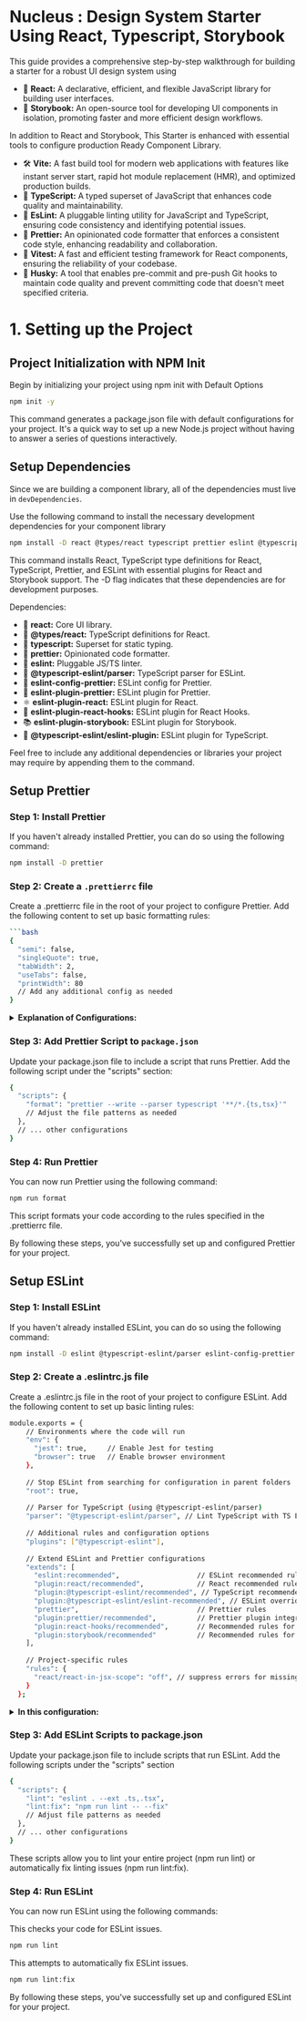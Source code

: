 # Nucleus : Design System Starter Using React, Typescript, Storybook


This guide provides a comprehensive step-by-step walkthrough for building a starter for a robust UI design system using 

- 🚀 **React:** A declarative, efficient, and flexible JavaScript library for building user interfaces.
- 📖 **Storybook:** An open-source tool for developing UI components in isolation, promoting faster and more efficient design workflows.

In addition to React and Storybook, This Starter is enhanced with essential tools to configure production Ready Component Library. 

- 🛠 **Vite:** A fast build tool for modern web applications with features like instant server start, rapid hot module replacement (HMR), and optimized production builds.
- 🔷 **TypeScript:** A typed superset of JavaScript that enhances code quality and maintainability.
- 🧹 **EsLint:** A pluggable linting utility for JavaScript and TypeScript, ensuring code consistency and identifying potential issues.
- 💅 **Prettier:** An opinionated code formatter that enforces a consistent code style, enhancing readability and collaboration.
- 🧪 **Vitest:** A fast and efficient testing framework for React components, ensuring the reliability of your codebase.
- 🐶 **Husky:** A tool that enables pre-commit and pre-push Git hooks to maintain code quality and prevent committing code that doesn't meet specified criteria.


# 1. Setting up the Project

## Project Initialization with NPM Init 
Begin by initializing your project using npm init with Default Options 
```bash
npm init -y
```
This command generates a package.json file with default configurations for your project. It's a quick way to set up a new Node.js project without having to answer a series of questions interactively.

## Setup Dependencies
Since we are building a component library, all of the dependencies must live in `devDependencies`. 

Use the following command to install the necessary development dependencies for your component library 
```bash
npm install -D react @types/react typescript prettier eslint @typescript-eslint/parser eslint-config-prettier eslint-plugin-prettier eslint-plugin-react eslint-plugin-react-hooks eslint-plugin-storybook @typescript-eslint/eslint-plugin
```
This command installs React, TypeScript type definitions for React, TypeScript, Prettier, and ESLint with essential plugins for React and Storybook support. The -D flag indicates that these dependencies are for development purposes.

Dependencies:
- 🚀 **react:** Core UI library.
- 📘 **@types/react:** TypeScript definitions for React.
- 📝 **typescript:** Superset for static typing.
- 💄 **prettier:** Opinionated code formatter.
- 🚨 **eslint:** Pluggable JS/TS linter.
- 🚀 **@typescript-eslint/parser:** TypeScript parser for ESLint.
- 📜 **eslint-config-prettier:** ESLint config for Prettier.
- 📝 **eslint-plugin-prettier:** ESLint plugin for Prettier.
- ⚛️ **eslint-plugin-react:** ESLint plugin for React.
- 🔄 **eslint-plugin-react-hooks:** ESLint plugin for React Hooks.
- 📚 **eslint-plugin-storybook:** ESLint plugin for Storybook.
- 🚀 **@typescript-eslint/eslint-plugin:** ESLint plugin for TypeScript.

Feel free to include any additional  dependencies or libraries your project may require by appending them to the command.

## Setup Prettier

### Step 1: Install Prettier

If you haven't already installed Prettier, you can do so using the following command:

```bash
npm install -D prettier
```
### Step 2: Create a `.prettierrc` file
Create a .prettierrc file in the root of your project to configure Prettier. Add the following content to set up basic formatting rules:
```bash
```bash
{
  "semi": false,
  "singleQuote": true,
  "tabWidth": 2,
  "useTabs": false,
  "printWidth": 80
  // Add any additional config as needed
}
```
<details>
  <summary><b>Explanation of Configurations:</b></summary>


#### semi (default: true):

Controls whether to add a semicolon at the end of statements.
Example: "semi": false would remove semicolons.

#### singleQuote (default: false):

Enforces the use of single quotes for string literals.
Example: "singleQuote": true would use single quotes.

#### tabWidth (default: 2):

Sets the number of spaces per indentation level when using spaces.
Example: "tabWidth": 4 would use 4 spaces for indentation.

#### useTabs (default: false):

Controls whether to use tabs for indentation instead of spaces.
Example: "useTabs": true would use tabs for indentation.

#### printWidth (default: 80):

Specifies the maximum line width before formatting is applied.
Example: "printWidth": 100 would allow lines up to 100 characters.

These are just a few examples, and Prettier provides many more configuration options that you can explore based on your coding style preferences. You can find the full list of options in the [Prettier documentation](https://prettier.io/docs/en/options.html).

</details>

### Step 3: Add Prettier Script to `package.json`
Update your package.json file to include a script that runs Prettier. Add the following script under the "scripts" section:
```bash
{
  "scripts": {
    "format": "prettier --write --parser typescript '**/*.{ts,tsx}'"
    // Adjust the file patterns as needed
  },
  // ... other configurations
}
```
### Step 4: Run Prettier
You can now run Prettier using the following command:
```bash
npm run format
```
This script formats your code according to the rules specified in the .prettierrc file.

By following these steps, you've successfully set up and configured Prettier for your project.

## Setup ESLint

### Step 1: Install ESLint
If you haven't already installed ESLint, you can do so using the following command:
```bash
npm install -D eslint @typescript-eslint/parser eslint-config-prettier eslint-plugin-prettier eslint-plugin-react eslint-plugin-react-hooks eslint-plugin-storybook @typescript-eslint/eslint-plugin
```

### Step 2: Create a .eslintrc.js file
Create a .eslintrc.js file in the root of your project to configure ESLint. Add the following content to set up basic linting rules:

```bash
module.exports = {
    // Environments where the code will run
    "env": {
      "jest": true,     // Enable Jest for testing
      "browser": true   // Enable browser environment
    },
  
    // Stop ESLint from searching for configuration in parent folders
    "root": true,
  
    // Parser for TypeScript (using @typescript-eslint/parser)
    "parser": "@typescript-eslint/parser", // Lint TypeScript with TS ESTree
  
    // Additional rules and configuration options
    "plugins": ["@typescript-eslint"],
  
    // Extend ESLint and Prettier configurations
    "extends": [
      "eslint:recommended",                   // ESLint recommended rules
      "plugin:react/recommended",             // React recommended rules
      "plugin:@typescript-eslint/recommended", // TypeScript recommended rules
      "plugin:@typescript-eslint/eslint-recommended", // ESLint overrides for TypeScript
      "prettier",                             // Prettier rules
      "plugin:prettier/recommended",          // Prettier plugin integration
      "plugin:react-hooks/recommended",       // Recommended rules for React hooks
      "plugin:storybook/recommended"          // Recommended rules for Storybook
    ],
  
    // Project-specific rules
    "rules": {
      "react/react-in-jsx-scope": "off", // suppress errors for missing 'import React' in files
    }
  };
```
<details>
  <summary><b>In this configuration:</b></summary>

- **env:** Specifies the environments where the code will run, enabling Jest for testing and the browser environment.
- **root:** Stops ESLint from searching for configuration in parent folders.
- **parser:** Specifies the parser for TypeScript using `@typescript-eslint/parser`.
- **plugins:** Adds the `@typescript-eslint` plugin.
- **extends:** Extends various ESLint configurations and plugins, including ESLint and Prettier recommended rules, React recommended rules, TypeScript recommended rules, and more.
- **rules:** Specifies project-specific rules, including turning off the rule that requires importing React in each file (`"react/react-in-jsx-scope": "off"`).
  
Feel free to customize these configurations based on your project's requirements. Explore more options in the [ESLint documentation](https://eslint.org/docs/latest/use/configure/).

</details>

### Step 3: Add ESLint Scripts to package.json
Update your package.json file to include scripts that run ESLint. Add the following scripts under the "scripts" section

```bash
{
  "scripts": {
    "lint": "eslint . --ext .ts,.tsx",
    "lint:fix": "npm run lint -- --fix"
    // Adjust file patterns as needed
  },
  // ... other configurations
}
```
These scripts allow you to lint your entire project (npm run lint) or automatically fix linting issues (npm run lint:fix).

### Step 4: Run ESLint
You can now run ESLint using the following commands:

This checks your code for ESLint issues.
```bash 
npm run lint
```
This attempts to automatically fix ESLint issues.
```bash
npm run lint:fix
```
By following these steps, you've successfully set up and configured ESLint for your project.
